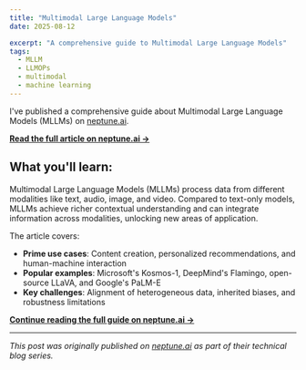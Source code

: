 ```yaml
---
title: "Multimodal Large Language Models"
date: 2025-08-12

excerpt: "A comprehensive guide to Multimodal Large Language Models"
tags:
  - MLLM
  - LLMOPs
  - multimodal
  - machine learning
---
```


I've published a comprehensive guide about Multimodal Large Language Models (MLLMs) on [neptune.ai](https://neptune.ai/).

**[Read the full article on neptune.ai →](https://neptune.ai/blog/multimodal-large-language-models)**

## What you'll learn:

Multimodal Large Language Models (MLLMs) process data from different modalities like text, audio, image, and video. Compared to text-only models, MLLMs achieve richer contextual understanding and can integrate information across modalities, unlocking new areas of application.

The article covers:
- **Prime use cases**: Content creation, personalized recommendations, and human-machine interaction
- **Popular examples**: Microsoft's Kosmos-1, DeepMind's Flamingo, open-source LLaVA, and Google's PaLM-E
- **Key challenges**: Alignment of heterogeneous data, inherited biases, and robustness limitations


**[Continue reading the full guide on neptune.ai →](https://neptune.ai/blog/multimodal-large-language-models)**

---

*This post was originally published on [neptune.ai](https://neptune.ai/blog/multimodal-large-language-models) as part of their technical blog series.*
